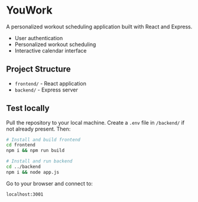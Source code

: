 # YouWork

A personalized workout scheduling application built with React and Express.
- User authentication
- Personalized workout scheduling
- Interactive calendar interface

## Project Structure

- `frontend/` - React application
- `backend/` - Express server

## Test locally
Pull the repository to your local machine. Create a `.env` file in `/backend/` if not already present. Then:
```bash
# Install and build frontend
cd frontend
npm i && npm run build

# Install and run backend
cd ../backend
npm i && node app.js
```
Go to your browser and connect to:
```
localhost:3001
```
